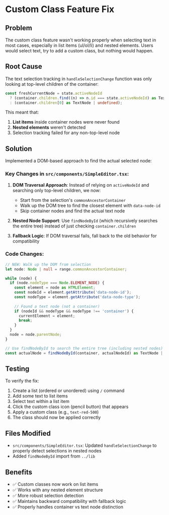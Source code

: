 # Custom Class Feature Fix

## Problem
The custom class feature wasn't working properly when selecting text in most cases, especially in list items (ul/ol/li) and nested elements. Users would select text, try to add a custom class, but nothing would happen.

## Root Cause
The text selection tracking in `handleSelectionChange` function was only looking at top-level children of the container:

```typescript
const freshCurrentNode = state.activeNodeId
  ? (container.children.find((n) => n.id === state.activeNodeId) as TextNode | undefined)
  : (container.children[0] as TextNode | undefined);
```

This meant that:
1. **List items** inside container nodes were never found
2. **Nested elements** weren't detected
3. Selection tracking failed for any non-top-level node

## Solution
Implemented a DOM-based approach to find the actual selected node:

### Key Changes in `src/components/SimpleEditor.tsx`:

1. **DOM Traversal Approach**: Instead of relying on `activeNodeId` and searching only top-level children, we now:
   - Start from the selection's `commonAncestorContainer`
   - Walk up the DOM tree to find the closest element with `data-node-id`
   - Skip container nodes and find the actual text node

2. **Nested Node Support**: Use `findNodeById` (which recursively searches the entire tree) instead of just checking `container.children`

3. **Fallback Logic**: If DOM traversal fails, fall back to the old behavior for compatibility

### Code Changes:

```typescript
// NEW: Walk up the DOM from selection
let node: Node | null = range.commonAncestorContainer;

while (node) {
  if (node.nodeType === Node.ELEMENT_NODE) {
    const element = node as HTMLElement;
    const nodeId = element.getAttribute('data-node-id');
    const nodeType = element.getAttribute('data-node-type');
    
    // Found a text node (not a container)
    if (nodeId && nodeType && nodeType !== 'container') {
      currentElement = element;
      break;
    }
  }
  node = node.parentNode;
}

// Use findNodeById to search the entire tree (including nested nodes)
const actualNode = findNodeById(container, actualNodeId) as TextNode | undefined;
```

## Testing
To verify the fix:

1. Create a list (ordered or unordered) using `/` command
2. Add some text to list items
3. Select text within a list item
4. Click the custom class icon (pencil button) that appears
5. Apply a custom class (e.g., `text-red-500`)
6. The class should now be applied correctly

## Files Modified
- `src/components/SimpleEditor.tsx`: Updated `handleSelectionChange` to properly detect selections in nested nodes
- Added `findNodeById` import from `../lib`

## Benefits
- ✅ Custom classes now work on list items
- ✅ Works with any nested element structure
- ✅ More robust selection detection
- ✅ Maintains backward compatibility with fallback logic
- ✅ Properly handles container vs text node distinction




